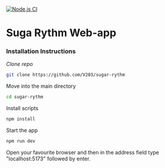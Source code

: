[![Node.js CI](https://github.com/V203/sugar-rythm/actions/workflows/node.js.yml/badge.svg)](https://github.com/V203/sugar-rythm/actions/workflows/node.js.yml)

# Suga Rythm Web-app

### Installation Instructions

*Clone repo*

```bash
git clone https://github.com/V203/sugar-rythm
```
Move into the main directory
```bash
cd sugar-rythm
```
Install scripts
```bash
npm install
```
Start the app
```bash
npm run dev
```

Open your favourite browser and then in the address field type "localhost:5173" followed by enter.


